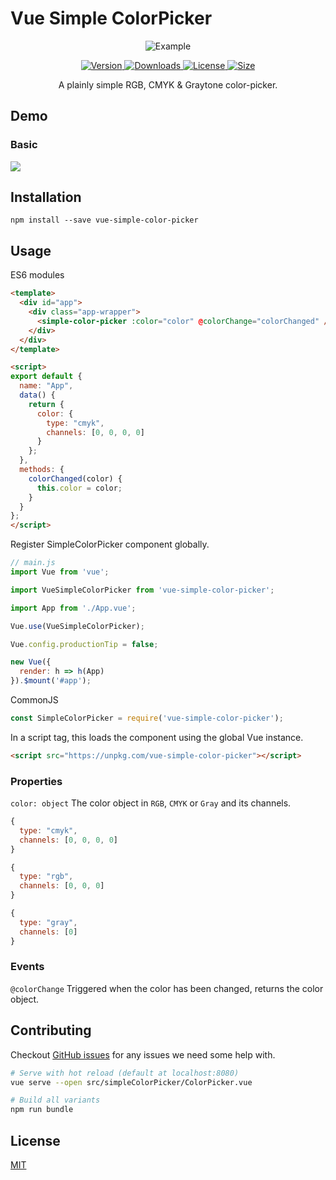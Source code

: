 # Vue Simple ColorPicker

<p align="center">
  <img src="[RAW GITHUB USER CONTENT LINK]" alt="Example"/>
</p>

<p align="center">

<a href="https://www.npmjs.com/package/vue-simple-color-picker">
    <img src="https://img.shields.io/npm/v/vue-simple-color-picker.svg" alt="Version"/>
</a>
<a href="https://www.npmjs.com/package/vue-simple-color-picker">
    <img src="https://img.shields.io/npm/dt/vue-simple-color-picker.svg" alt="Downloads"/>
</a>
<a href="https://www.npmjs.com/package/vue-simple-color-picker">
    <img src="https://img.shields.io/npm/l/vue-simple-color-picker.svg" alt="License"/>
</a>
<a href="https://www.npmjs.com/package/vue-simple-color-picker">
    <img src="https://img.badgesize.io/https://unpkg.com/vue-simple-color-picker" alt="Size"/>
</a>

</p>

<p align="center">
A plainly simple RGB, CMYK & Graytone color-picker.
</p>

## Demo

### Basic

<a href="https://codesandbox.io/s/vue-simple-color-picker-do7xu?fontsize=14" target="_blank"><img src="https://codesandbox.io/static/img/play-codesandbox.svg"/></a>

## Installation

```
npm install --save vue-simple-color-picker
```

## Usage

ES6 modules

```HTML
<template>
  <div id="app">
    <div class="app-wrapper">
      <simple-color-picker :color="color" @colorChange="colorChanged" />
    </div>
  </div>
</template>

<script>
export default {
  name: "App",
  data() {
    return {
      color: {
        type: "cmyk",
        channels: [0, 0, 0, 0]
      }
    };
  },
  methods: {
    colorChanged(color) {
      this.color = color;
    }
  }
};
</script>
```

Register SimpleColorPicker component globally.

```Javascript
// main.js
import Vue from 'vue';

import VueSimpleColorPicker from 'vue-simple-color-picker';

import App from './App.vue';

Vue.use(VueSimpleColorPicker);

Vue.config.productionTip = false;

new Vue({
  render: h => h(App)
}).$mount('#app');
```

CommonJS

```JavaScript
const SimpleColorPicker = require('vue-simple-color-picker');
```

In a script tag, this loads the component using the global Vue instance.

```HTML
<script src="https://unpkg.com/vue-simple-color-picker"></script>
```

### Properties

`color: object`
The color object in `RGB`, `CMYK` or `Gray` and its channels.

```Javascript
{
  type: "cmyk",
  channels: [0, 0, 0, 0]
}
```

```Javascript
{
  type: "rgb",
  channels: [0, 0, 0]
}
```

```Javascript
{
  type: "gray",
  channels: [0]
}
```

### Events

`@colorChange`
Triggered when the color has been changed, returns the color object.

## Contributing

Checkout [GitHub issues](https://github.com/stijlbreuk/vue-simple-color-picker/issues) for any issues we need some help with.

```bash
# Serve with hot reload (default at localhost:8080)
vue serve --open src/simpleColorPicker/ColorPicker.vue

# Build all variants
npm run bundle
```

## License

[MIT](https://github.com/stijlbreuk/vue-simple-color-picker/blob/master/readme.md)
